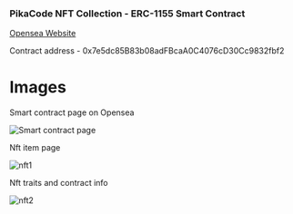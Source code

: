 ### PikaCode NFT Collection - ERC-1155 Smart Contract

[Opensea Website](https://testnets.opensea.io/collection/pikacoders)

Contract address - 0x7e5dc85B83b08adFBcaA0C4076cD30Cc9832fbf2

# Images

Smart contract page on Opensea

![Smart contract page](https://github.com/Ptopic/Advanced-smart-contracts/assets/45322112/eca24d18-31fb-484c-8c69-37971f80c8a8)

Nft item page

![nft1](https://github.com/Ptopic/Advanced-smart-contracts/assets/45322112/ebec5903-435f-4515-979a-99d72ec5a513)

Nft traits and contract info

![nft2](https://github.com/Ptopic/Advanced-smart-contracts/assets/45322112/686793b3-990c-4795-92ac-87113d1d8cc7)
